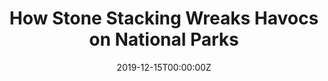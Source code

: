 ---
url: https://www.newyorker.com/culture/rabbit-holes/people-are-stacking-too-many-stones
title: How Stone Stacking Wreaks Havocs on National Parks
publication: The New Yorker
date: 2019-12-15T00:00:00Z 
image: ""
---
